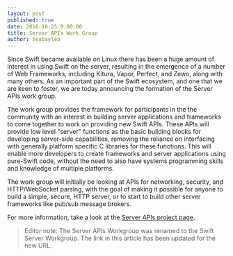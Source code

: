 ```yaml
---
layout: post
published: true
date: 2016-10-25 9:00:00
title: Server APIs Work Group
author: seabaylea
---
```


Since Swift became available on Linux there has been a huge amount of interest in using Swift on the server, resulting in the emergence of a number of Web Frameworks, including Kitura, Vapor, Perfect, and Zewo, along with many others. As an important part of the Swift ecosystem, and one that we are keen to foster, we are today announcing the formation of the Server APIs work group.

The work group provides the framework for participants in the the community with an interest in building server applications and frameworks to come together to work on providing new Swift APIs. These APIs will provide low level "server" functions as the basic building blocks for developing server-side capabilities, removing the reliance on interfacing with generally platform specific C libraries for these functions. This will enable more developers to create frameworks and server applications using pure-Swift code, without the need to also have systems programming skills and knowledge of multiple platforms.

The work group will initially be looking at APIs for networking, security, and HTTP/WebSocket parsing, with the goal of making it possible for anyone to build a simple, secure, HTTP server, or to start to build other server frameworks like pub/sub message brokers.

For more information, take a look at the [Server APIs project page](/sswg/).

> Editor note: The Server APIs Workgroup was renamed to the Swift Server Workgroup. The link in this article has been updated for the new URL.
